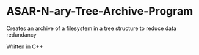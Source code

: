 # ASAR-N-ary-Tree-Archive-Program
Creates an archive of a filesystem in a tree structure to reduce data redundancy

Written in C++
